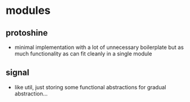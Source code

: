 # modules

## protoshine
* minimal implementation with a lot of unnecessary boilerplate but as much functionality as can fit cleanly in a single module

## signal
* like util, just storing some functional abstractions for gradual abstraction...